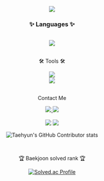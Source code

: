 <div align=center>
	<img src="https://capsule-render.vercel.app/api?type=waving&color=auto&height=200&section=header&text=OHS%20BACKJOON&fontSize=80" />	
</div>
<div align=center>
	<h3>✨ Languages ✨</h3>
</div>
<div align="center">
	<br>
	<img src="https://img.shields.io/badge/JavaScript-F7DF1E?style=flat&logo=JavaScript&logoColor=white" />
	<br>
</div>
<br>
<div align=center>
	<p>🛠 Tools 🛠</p>
</div>
<div align=center>
	<img src="https://img.shields.io/badge/Visual%20Studio%20Code-007ACC?style=flat&logo=VisualStudioCode&logoColor=white" />
	<br>
	<img src="https://img.shields.io/badge/GitHub-181717?style=flat&logo=GitHub&logoColor=white" />
</div>
<br>
<div align=center>
	<p> Contact Me </p>
</div>
<div align=center>
	<a href="https://velog.io/@ohs6006">
		<img src="https://img.shields.io/badge/Blog-FF9800?style=flat&logo=Blogger&logoColor=white" />
	</a>
	<a href="mailto:ohs6006@gmail.com">
		<img src="https://img.shields.io/badge/Mail-30B980?style=flat&logo=Gmail&logoColor=white" />
	</a>
	<br>
</div>
<div align=center>
	<br>
<img src="https://github-readme-stats.vercel.app/api/top-langs/?username=ohs6006&layout=compact">
<img src="https://github-readme-stats.vercel.app/api?username=ohs6006&show_icons=true">

![Taehyun's GitHub Contributor stats](https://github-contributor-stats.vercel.app/api?username=ohs6006)

<br>
<p>🏆 Baekjoon solved rank 🏆</p>

[![Solved.ac Profile](http://mazassumnida.wtf/api/v2/generate_badge?boj=frontendohs)](https://solved.ac/frontendohs)
</div>
